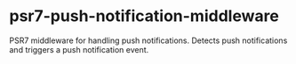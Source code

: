 # psr7-push-notification-middleware
PSR7 middleware for handling push notifications. Detects push notifications and triggers a push notification event.
